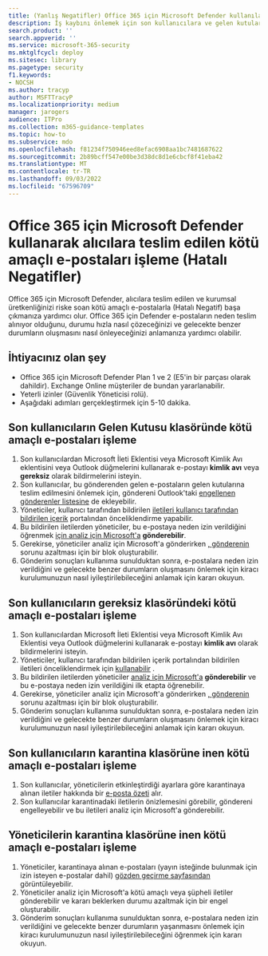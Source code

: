 ```yaml
---
title: (Yanlış Negatifler) Office 365 için Microsoft Defender kullanılarak alıcılara teslim edilen kötü amaçlı e-postalar ile nasıl başa çıkılır?
description: İş kaybını önlemek için son kullanıcılara ve gelen kutularına gelen kötü amaçlı e-postaları (Hatalı Negatifler olarak) Office 365 için Microsoft Defender ile işleme adımları.
search.product: ''
search.appverid: ''
ms.service: microsoft-365-security
ms.mktglfcycl: deploy
ms.sitesec: library
ms.pagetype: security
f1.keywords:
- NOCSH
ms.author: tracyp
author: MSFTTracyP
ms.localizationpriority: medium
manager: jarogers
audience: ITPro
ms.collection: m365-guidance-templates
ms.topic: how-to
ms.subservice: mdo
ms.openlocfilehash: f81234f750946eed8efac6908aa1bc7481687622
ms.sourcegitcommit: 2b89bcff547e00be3d38dc8d1e6cbcf8f41eba42
ms.translationtype: MT
ms.contentlocale: tr-TR
ms.lasthandoff: 09/03/2022
ms.locfileid: "67596709"
---
```

# <a name="how-to-handle-malicious-emails-that-are-delivered-to-recipients-false-negatives-using-microsoft-defender-for-office-365"></a>Office 365 için Microsoft Defender kullanarak alıcılara teslim edilen kötü amaçlı e-postaları işleme (Hatalı Negatifler)

Office 365 için Microsoft Defender, alıcılara teslim edilen ve kurumsal üretkenliğinizi riske soan kötü amaçlı e-postalarla (Hatalı Negatif) başa çıkmanıza yardımcı olur.
Office 365 için Defender e-postaların neden teslim alınıyor olduğunu, durumu hızla nasıl çözeceğinizi ve gelecekte benzer durumların oluşmasını nasıl önleyeceğinizi anlamanıza yardımcı olabilir.

## <a name="what-youll-need"></a>İhtiyacınız olan şey

- Office 365 için Microsoft Defender Plan 1 ve 2 (E5'in bir parçası olarak dahildir). Exchange Online müşteriler de bundan yararlanabilir.
- Yeterli izinler (Güvenlik Yöneticisi rolü).
- Aşağıdaki adımları gerçekleştirmek için 5-10 dakika.

## <a name="handling-malicious-emails-in-the-inbox-folder-of-end-users"></a>Son kullanıcıların Gelen Kutusu klasöründe kötü amaçlı e-postaları işleme

1. Son kullanıcılardan Microsoft İleti Eklentisi veya Microsoft Kimlik Avı eklentisini veya Outlook düğmelerini kullanarak e-postayı **kimlik avı** veya **gereksiz** olarak bildirmelerini isteyin.
2. Son kullanıcılar, bu gönderenden gelen e-postaların gelen kutularına teslim edilmesini önlemek için, göndereni Outlook'taki [engellenen gönderenler listesine](https://support.microsoft.com/en-us/office/block-a-mail-sender-b29fd867-cac9-40d8-aed1-659e06a706e4#:~:text=1%20On%20the%20Home%20tab%2C%20in%20the%20Delete,4%20Click%20OK%20in%20both%20open%20dialog%20boxes..) de ekleyebilir.
3. Yöneticiler, kullanıcı tarafından bildirilen [iletileri kullanıcı tarafından bildirilen içerik](/microsoft-365/security/office-365-security/admin-submission?view=o365-worldwide#view-user-submissions-to-microsoft&preserve-view=true) portalından önceliklendirme yapabilir.
4. Bu bildirilen iletilerden yöneticiler, bu e-postaya neden izin verildiğini öğrenmek [için analiz için Microsoft'a](/microsoft-365/security/office-365-security/admin-submission?view=o365-worldwide#notify-users-from-within-the-portal&preserve-view=true) **gönderebilir**.
5. Gerekirse, yöneticiler analiz için Microsoft'a gönderirken [, gönderenin](/microsoft-365/security/office-365-security/manage-tenant-blocks?view=o365-worldwide&preserve-view=true) sorunu azaltması için bir blok oluşturabilir.
6. Gönderim sonuçları kullanıma sunulduktan sonra, e-postalara neden izin verildiğini ve gelecekte benzer durumların oluşmasını önlemek için kiracı kurulumunuzun nasıl iyileştirilebileceğini anlamak için kararı okuyun.

## <a name="handling-malicious-emails-in-junk-folder-of-end-users"></a>Son kullanıcıların gereksiz klasöründeki kötü amaçlı e-postaları işleme

1. Son kullanıcılardan Microsoft İleti Eklentisi veya Microsoft Kimlik Avı Eklentisi veya Outlook düğmelerini kullanarak e-postayı **kimlik avı** olarak bildirmelerini isteyin.
2. Yöneticiler, kullanıcı tarafından bildirilen içerik portalından bildirilen iletileri önceliklendirmek için [kullanabilir](/microsoft-365/security/office-365-security/admin-submission?view=o365-worldwide#view-user-submissions-to-microsoft&preserve-view=true) .
3. Bu bildirilen iletilerden yöneticiler [analiz için Microsoft'a](/microsoft-365/security/office-365-security/admin-submission?view=o365-worldwide#notify-users-from-within-the-portal&preserve-view=true) **gönderebilir** ve bu e-postaya neden izin verildiğini ilk etapta öğrenebilir.
4. Gerekirse, yöneticiler analiz için Microsoft'a gönderirken [, gönderenin](/microsoft-365/security/office-365-security/manage-tenant-blocks?view=o365-worldwide&preserve-view=true) sorunu azaltması için bir blok oluşturabilir.
5. Gönderim sonuçları kullanıma sunulduktan sonra, e-postalara neden izin verildiğini ve gelecekte benzer durumların oluşmasını önlemek için kiracı kurulumunuzun nasıl iyileştirilebileceğini anlamak için kararı okuyun.

## <a name="handling-malicious-emails-landing-in-the-quarantine-folder-of-end-users"></a>Son kullanıcıların karantina klasörüne inen kötü amaçlı e-postaları işleme

1. Son kullanıcılar, yöneticilerin etkinleştirdiği ayarlara göre karantinaya alınan iletiler hakkında bir [e-posta özeti](/microsoft-365/security/office-365-security/use-spam-notifications-to-release-and-report-quarantined-messages?view=o365-worldwide&preserve-view=true) alır.
2. Son kullanıcılar karantinadaki iletilerin önizlemesini görebilir, göndereni engelleyebilir ve bu iletileri analiz için Microsoft'a gönderebilir.

## <a name="handling-malicious-emails-landing-in-the-quarantine-folder-of-admins"></a>Yöneticilerin karantina klasörüne inen kötü amaçlı e-postaları işleme

1. Yöneticiler, karantinaya alınan e-postaları (yayın isteğinde bulunmak için izin isteyen e-postalar dahil) [gözden geçirme sayfasından](/microsoft-365/security/office-365-security/manage-quarantined-messages-and-files?view=o365-worldwide&preserve-view=true) görüntüleyebilir.
2. Yöneticiler analiz için Microsoft'a kötü amaçlı veya şüpheli iletiler gönderebilir ve kararı beklerken durumu azaltmak için bir engel oluşturabilir.
3. Gönderim sonuçları kullanıma sunulduktan sonra, e-postalara neden izin verildiğini ve gelecekte benzer durumların yaşanmasını önlemek için kiracı kurulumunuzun nasıl iyileştirilebileceğini öğrenmek için kararı okuyun.
